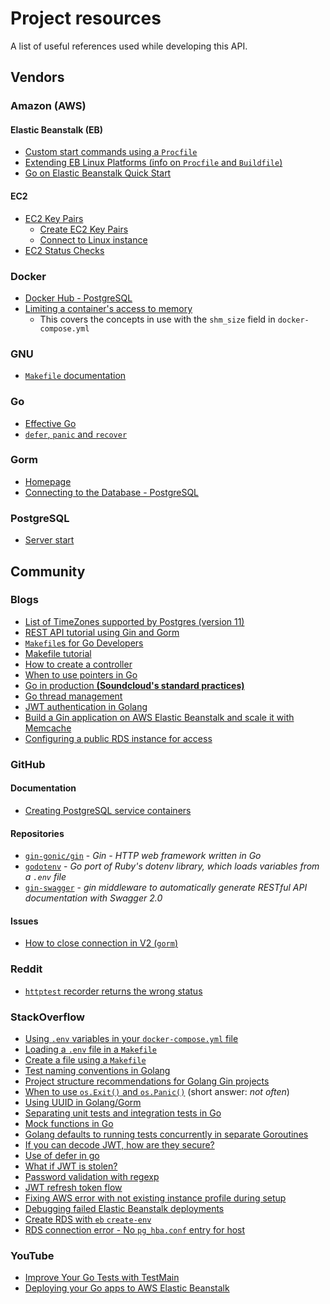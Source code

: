 # Project resources

A list of useful references used while developing this API.

## Vendors

### Amazon (AWS)

#### Elastic Beanstalk (EB)

* [Custom start commands using a `Procfile`](https://docs.aws.amazon.com/elasticbeanstalk/latest/dg/nodejs-configuration-procfile.html)
* [Extending EB Linux Platforms (info on `Procfile` and `Buildfile`)](https://docs.aws.amazon.com/elasticbeanstalk/latest/dg/platforms-linux-extend.html)
* [Go on Elastic Beanstalk Quick Start](https://docs.aws.amazon.com/elasticbeanstalk/latest/dg/go-quickstart.html)

#### EC2

* [EC2 Key Pairs](https://docs.aws.amazon.com/AWSEC2/latest/UserGuide/ec2-key-pairs.html)
    * [Create EC2 Key Pairs](https://docs.aws.amazon.com/AWSEC2/latest/UserGuide/create-key-pairs.html)
    * [Connect to Linux instance](https://docs.aws.amazon.com/AWSEC2/latest/UserGuide/connect-to-linux-instance.html)
* [EC2 Status Checks](https://docs.aws.amazon.com/AWSEC2/latest/UserGuide/viewing_status.html)

### Docker

* [Docker Hub - PostgreSQL](https://hub.docker.com/_/postgres)
* [Limiting a container's access to memory](https://docs.docker.com/config/containers/resource_constraints/#limit-a-containers-access-to-memory)
    * This covers the concepts in use with the `shm_size` field in `docker-compose.yml`

### GNU

* [`Makefile` documentation](https://www.gnu.org/software/make/manual/make.html)

### Go

* [Effective Go](https://go.dev/doc/effective_go)
* [`defer`, `panic` and `recover`](https://go.dev/blog/defer-panic-and-recover)

### Gorm

* [Homepage](https://gorm.io/index.html)
* [Connecting to the Database - PostgreSQL](https://gorm.io/docs/connecting_to_the_database.html#PostgreSQL)

### PostgreSQL

* [Server start](https://www.postgresql.org/docs/current/server-start.html)

## Community

### Blogs

* [List of TimeZones supported by Postgres (version 11)](https://bill.harding.blog/2020/03/21/list-of-postgres-11-time-zones/)
* [REST API tutorial using Gin and Gorm](https://blog.logrocket.com/rest-api-golang-gin-gorm/)
* [`Makefile`s for Go Developers](https://tutorialedge.net/golang/makefiles-for-go-developers/)
* [Makefile tutorial](https://makefiletutorial.com/)
* [How to create a controller](https://letsgo-framework.github.io/guides/controllers.html#how-to-create-a-controller)
* [When to use pointers in Go](https://medium.com/@meeusdylan/when-to-use-pointers-in-go-44c15fe04eac)
* [Go in production **(Soundcloud's standard practices)**](http://peter.bourgon.org/go-in-production)
* [Go thread management](https://blog.stackademic.com/deep-dive-into-go-runtime-advanced-thread-management-explained-fd5c97b4daa4)
* [JWT authentication in Golang](https://www.golang.company/blog/jwt-authentication-in-golang-using-gin-web-framework)
* [Build a Gin application on AWS Elastic Beanstalk and scale it with Memcache](https://blog.memcachier.com/2018/07/30/gin-elastic-beanstalk-and-memcache/)
* [Configuring a public RDS instance for access](https://stackoverflow.com/questions/31867896/aws-rds-public-access)

### GitHub

#### Documentation

* [Creating PostgreSQL service containers](https://docs.github.com/en/actions/using-containerized-services/creating-postgresql-service-containers)

#### Repositories
* [`gin-gonic/gin`](https://github.com/gin-gonic/gin) - _Gin - HTTP web framework written in Go_
* [`godotenv`](https://github.com/joho/godotenv) - _Go port of Ruby's dotenv library, which loads variables from a `.env` file_
* [`gin-swagger`](https://github.com/swaggo/gin-swagger) - _gin middleware to automatically generate RESTful API documentation with Swagger 2.0_

#### Issues
* [How to close connection in V2 (`gorm`)](https://github.com/go-gorm/gorm/issues/3145)

### Reddit

* [`httptest` recorder returns the wrong status](https://www.reddit.com/r/golang/comments/10o654j/httptest_response_recorder_returns_the_wrong/)

### StackOverflow

* [Using `.env` variables in your `docker-compose.yml` file](https://stackoverflow.com/questions/29377853/how-can-i-use-environment-variables-in-docker-compose)
* [Loading a `.env` file in a `Makefile`](https://stackoverflow.com/questions/44628206/how-to-load-and-export-variables-from-an-env-file-in-makefile)
* [Create a file using a `Makefile`](https://stackoverflow.com/questions/2667789/how-to-create-a-file-using-makefile)
* [Test naming conventions in Golang](https://stackoverflow.com/questions/15148331/test-naming-conventions-in-golang)
* [Project structure recommendations for Golang Gin projects](https://stackoverflow.com/questions/57024470/folder-structure-and-package-naming-convention-for-a-rest-api-develop-in-gin-fra)
* [When to use `os.Exit()` and `os.Panic()`](https://stackoverflow.com/questions/28472922/when-to-use-os-exit-and-panic) (short answer: _not often_)
* [Using UUID in Golang/Gorm](https://stackoverflow.com/questions/36486511/how-do-you-do-uuid-in-golangs-gorm)
* [Separating unit tests and integration tests in Go](https://stackoverflow.com/questions/25965584/separating-unit-tests-and-integration-tests-in-go)
* [Mock functions in Go](https://stackoverflow.com/questions/19167970/mock-functions-in-go)
* [Golang defaults to running tests concurrently in separate Goroutines](https://stackoverflow.com/questions/24375966/does-go-test-run-unit-tests-concurrently)
* [If you can decode JWT, how are they secure?](https://stackoverflow.com/questions/27301557/if-you-can-decode-jwt-how-are-they-secure)
* [Use of defer in go](https://stackoverflow.com/questions/47607955/use-of-defer-in-go)
* [What if JWT is stolen?](https://stackoverflow.com/questions/34259248/what-if-jwt-is-stolen)
* [Password validation with regexp](https://stackoverflow.com/questions/25837241/password-validation-with-regexp)
* [JWT refresh token flow](https://stackoverflow.com/questions/27726066/jwt-refresh-token-flow)
* [Fixing AWS error with not existing instance profile during setup](https://stackoverflow.com/questions/30790666/error-with-not-existing-instance-profile-while-trying-to-get-a-django-project-ru/76620598#76620598)
* [Debugging failed Elastic Beanstalk deployments](https://stackoverflow.com/questions/75539692/how-do-i-debug-instances-that-fail-to-deploy-with-elastic-beanstalk)
* [Create RDS with `eb` `create-env`](https://stackoverflow.com/questions/25946723/aws-cli-create-rds-with-elasticbeanstalk-create-environment)
* [RDS connection error - No `pg_hba.conf` entry for host](https://stackoverflow.com/questions/76899023/rds-while-connection-error-no-pg-hba-conf-entry-for-host)

### YouTube

* [Improve Your Go Tests with TestMain](https://www.youtube.com/watch?v=MAdwtwHzGP4)
* [Deploying your Go apps to AWS Elastic Beanstalk](https://www.youtube.com/watch?v=1WXJTlkf0S4)
